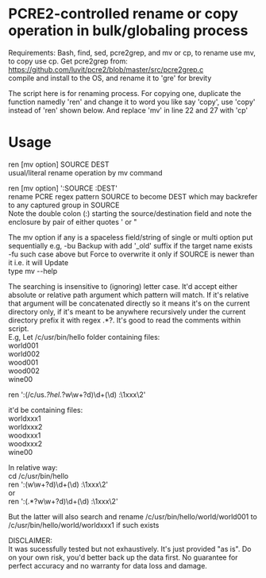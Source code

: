 # PCRE2-controlled rename or copy operation in bulk/globaling process  

Requirements: Bash, find, sed, pcre2grep, and mv or cp, to rename use mv, to copy use cp. Get pcre2grep from:  
https://github.com/luvit/pcre2/blob/master/src/pcre2grep.c   
compile and install to the OS, and rename it to 'gre' for brevity  

The script here is for renaming process. For copying one, duplicate the function namedly 'ren' and change it to word you like say 'copy', use 'copy' instead of 'ren' shown below. And replace 'mv' in line 22 and 27 with 'cp'   

# Usage  
ren [mv option] SOURCE DEST  
usual/literal rename operation by mv command

ren [mv option] ':SOURCE  :DEST'  
rename PCRE regex pattern SOURCE to become DEST which may backrefer to any captured group in SOURCE  
Note the double colon (:) starting the source/destination field and note the enclosure by pair of either quotes ' or " 

The mv option if any is a spaceless field/string of single or multi option put sequentially
e.g, -bu  Backup with add '_old' suffix if the target name exists  
  -fu such case above but Force to overwrite it only if SOURCE is newer than it i.e. it will Update  
type mv --help  

The searching is insensitive to (ignoring) letter case. It'd accept either absolute or relative path argument which pattern will match. If it's relative that argument will be concatenated directly so it means it's on the current directory only, if it's meant to be anywhere recursively under the current directory prefix it with regex .*?. It's good to read the comments within script.  
E.g,
Let /c/usr/bin/hello folder containing files:  
world001  
world002  
wood001  
wood002  
wine00

ren ':(/c/us.*?hel.*?w\w+?d)\d+(\d) :\1xxx\2'  

it'd be containing files:  
worldxxx1  
worldxxx2   
woodxxx1  
woodxxx2  
wine00  

In relative way:  
cd /c/usr/bin/hello  
ren ':(w\w+?d)\d+(\d) :\1xxx\2'  
  or  
ren ':(.*?w\w+?d)\d+(\d) :\1xxx\2'  

But the latter will also search and rename /c/usr/bin/hello/world/world001 to /c/usr/bin/hello/world/worldxxx1  if such exists   

DISCLAIMER:  
It was sucessfully tested but not exhaustively. It's just provided "as is". Do on your own risk, you'd better back up the data first. No guarantee for perfect accuracy and no warranty for data loss and damage.
